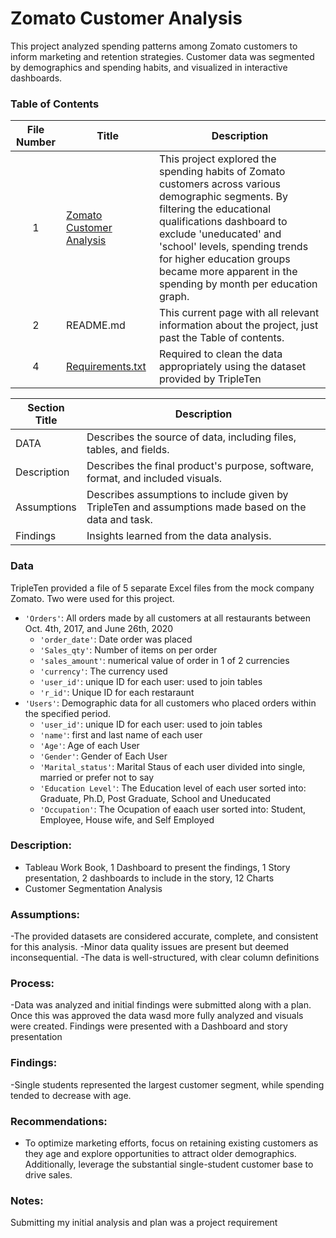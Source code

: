 # Zomato Customer Analysis
This project analyzed spending patterns among Zomato customers to inform marketing and retention strategies. Customer data was segmented by demographics and spending habits, and visualized in interactive dashboards.

### Table of Contents
| File Number | Title | Description |
| :-----------: | ----------- |----------- |
| 1 | [Zomato Customer Analysis](https://public.tableau.com/app/profile/justyn.plaskon/viz/J_PLASKON_ZomatoCustomerAnalysisFinalProject/ZomatoDash?publish=yes) | This project explored the spending habits of Zomato customers across various demographic segments. By filtering the educational qualifications dashboard to exclude 'uneducated' and 'school' levels, spending trends for higher education groups became more apparent in the spending by month per education graph. |
| 2 | README.md | This current page with all relevant information about the project, just past the Table of contents. |
| 4 | [Requirements.txt](https://github.com/justyn-plaskon/Data_projects_TripleTen/blob/main/Zomato%20Customer%20Analysis/Zomato.requirements.txt) | Required to clean the data appropriately using the dataset provided by TripleTen |

| Section Title | Description |
| ----------- |----------- |
| DATA | Describes the source of data, including files, tables, and fields. |
| Description | Describes the final product's purpose, software, format, and included visuals. |
| Assumptions | Describes assumptions to include given by TripleTen and assumptions made based on the data and task. |
| Findings | Insights learned from the data analysis. |

### Data
TripleTen provided a file of 5 separate Excel files from the mock company Zomato. Two were used for this project.
- `'Orders'`: All orders made by all customers at all restaurants between Oct. 4th, 2017, and June 26th, 2020
    - `'order_date'`: Date order was placed
    - `'Sales_qty'`: Number of items on per order
    - `'sales_amount'`: numerical value of order in 1 of 2 currencies
    - `'currency'`: The currency used
    - `'user_id'`: unique ID for each user: used to join tables
    - `'r_id'`: Unique ID for each restaraunt
- `'Users'`: Demographic data for all customers who placed orders within the specified period.
    - `'user_id'`: unique ID for each user: used to join tables
    - `'name'`: first and last name of each user
    - `'Age'`: Age of each User
    - `'Gender'`: Gender of Each User
    - `'Marital_status'`: Marital Staus of each user divided into single, married or prefer not to say
    - `'Education Level'`: The Education level of each user sorted into: Graduate, Ph.D, Post Graduate, School and Uneducated
    - `'Occupation'`: The Ocupation of eaach user sorted into: Student, Employee, House wife, and Self Employed
### Description:
- Tableau Work Book, 1 Dashboard to present the findings, 1 Story presentation, 2 dashboards to include in the story, 12 Charts
- Customer Segmentation Analysis
  

### Assumptions:
-The provided datasets are considered accurate, complete, and consistent for this analysis. 
-Minor data quality issues are present but deemed inconsequential. 
-The data is well-structured, with clear column definitions

### Process:
-Data was analyzed and initial findings were submitted along with a plan. Once this was approved the data wasd more fully analyzed and visuals were created. Findings were presented with a Dashboard and story presentation


### Findings:
-Single students represented the largest customer segment, while spending tended to decrease with age.

### Recommendations:
- To optimize marketing efforts, focus on retaining existing customers as they age and explore opportunities to attract older demographics. Additionally, leverage the substantial single-student customer base to drive sales.

### Notes:
Submitting my initial analysis and plan was a project requirement

